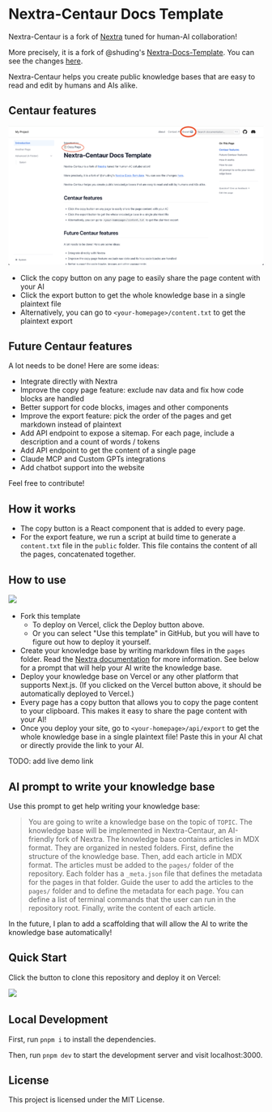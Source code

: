# Nextra-Centaur Docs Template 

Nextra-Centaur is a fork of [Nextra](https://nextra.site) tuned for human-AI collaboration!

More precisely, it is a fork of @shuding's [Nextra-Docs-Template](https://github.com/shuding/nextra-docs-template). You can see the changes [here](https://github.com/shuding/nextra-docs-template/compare/main...vlad-ds:nextra-centaur-docs-template:main).

Nextra-Centaur helps you create public knowledge bases that are easy to read and edit by humans and AIs alike.

## Centaur features

![UI demo](./public/nextra-docs-centaur.png)

- Click the copy button on any page to easily share the page content with your AI
- Click the export button to get the whole knowledge base in a single plaintext file
- Alternatively, you can go to `<your-homepage>/content.txt` to get the plaintext export

## Future Centaur features
A lot needs to be done! Here are some ideas:
- Integrate directly with Nextra
- Improve the copy page feature: exclude nav data and fix how code blocks are handled
- Better support for code blocks, images and other components
- Improve the export feature: pick the order of the pages and get markdown instead of plaintext
- Add API endpoint to expose a sitemap. For each page, include a description and a count of words / tokens
- Add API endpoint to get the content of a single page
- Claude MCP and Custom GPTs integrations
- Add chatbot support into the website

Feel free to contribute!

## How it works
- The copy button is a React component that is added to every page.
- For the export feature, we run a script at build time to generate a `content.txt` file in the `public` folder. This file contains the content of all the pages, concatenated together.

## How to use

[![](https://vercel.com/button)](https://vercel.com/new/clone?s=https%3A%2F%2Fgithub.com%2Fvlad-ds%2Fnextra-centaur-docs-template&showOptionalTeamCreation=false)

- Fork this template
    - To deploy on Vercel, click the Deploy button above.
    - Or you can select "Use this template" in GitHub, but you will have to figure out how to deploy it yourself.
- Create your knowledge base by writing markdown files in the `pages` folder. Read the [Nextra documentation](https://nextra.site/docs) for more information. See below for a prompt that will help your AI write the knowledge base.
- Deploy your knowledge base on Vercel or any other platform that supports Next.js. (If you clicked on the Vercel button above, it should be automatically deployed to Vercel.)
- Every page has a copy button that allows you to copy the page content to your clipboard. This makes it easy to share the page content with your AI!
- Once you deploy your site, go to `<your-homepage>/api/export` to get the whole knowledge base in a single plaintext file! Paste this in your AI chat or directly provide the link to your AI.

TODO: add live demo link

## AI prompt to write your knowledge base

Use this prompt to get help writing your knowledge base:

> You are going to write a knowledge base on the topic of `TOPIC`. The knowledge base will be implemented in Nextra-Centaur, an AI-friendly fork of Nextra. The knowledge base contains articles in MDX format. They are organized in nested folders. First, define the structure of the knowledge base. Then, add each article in MDX format. The articles must be added to the `pages/` folder of the repository. Each folder has a `_meta.json` file that defines the metadata for the pages in that folder. Guide the user to add the articles to the `pages/` folder and to define the metadata for each page. You can define a list of terminal commands that the user can run in the repository root. Finally, write the content of each article.

In the future, I plan to add a scaffolding that will allow the AI to write the knowledge base automatically!

## Quick Start

Click the button to clone this repository and deploy it on Vercel:

[![](https://vercel.com/button)](https://vercel.com/new/clone?s=https%3A%2F%2Fgithub.com%2Fvlad-ds%2Fnextra-centaur-docs-template&showOptionalTeamCreation=false)

## Local Development

First, run `pnpm i` to install the dependencies.

Then, run `pnpm dev` to start the development server and visit localhost:3000.

## License

This project is licensed under the MIT License.
